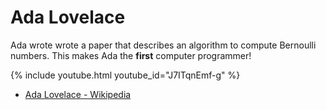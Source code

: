 # Ada Lovelace

Ada wrote wrote a paper that describes an algorithm to compute Bernoulli
numbers. This makes Ada the **first** computer programmer!

{% include youtube.html youtube_id="J7ITqnEmf-g" %}

* [Ada Lovelace - Wikipedia](https://en.wikipedia.org/wiki/Ada_Lovelace)
